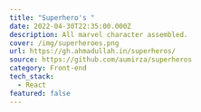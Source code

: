 ```yaml
---
title: "Superhero's "
date: 2022-04-30T22:35:00.000Z
description: All marvel character assembled.
cover: /img/superheroes.png
url: https://gh.ahmadullah.in/superheros/
source: https://github.com/aumirza/superheros
category: Front-end
tech_stack:
  - React
featured: false
---
```

